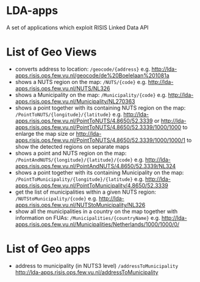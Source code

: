 # LDA-apps
A set of applications which exploit RISIS Linked Data API

# List of Geo Views
- converts address to location: `/geocode/{address}` e.g. http://lda-apps.risis.ops.few.vu.nl/geocode/de%20Boelelaan%201081a
- shows a NUTS region on the map: `/NUTS/{code}` e.g. http://lda-apps.risis.ops.few.vu.nl/NUTS/NL326
- shows a Municipality on the map: `/Municipality/{code}` e.g. http://lda-apps.risis.ops.few.vu.nl/Municipality/NL270363
- shows a point together with its containing NUTS region on the map: `/PointToNUTS/{longitude}/{latitude}` e.g.  http://lda-apps.risis.ops.few.vu.nl/PointToNUTS/4.8650/52.3339 or http://lda-apps.risis.ops.few.vu.nl/PointToNUTS/4.8650/52.3339/1000/1000 to enlarge the map size or http://lda-apps.risis.ops.few.vu.nl/PointToNUTS/4.8650/52.3339/1000/1000/1 to show the detected regions on separate maps
- shows a point and NUTS region on the map: `/PointAndNUTS/{longitude}/{latitude}/{code}` e.g.  http://lda-apps.risis.ops.few.vu.nl/PointAndNUTS/4.8650/52.3339/NL324
- shows a point together with its containing Municipality on the map: `/PointToMunicipality/{longitude}/{latitude}` e.g.  http://lda-apps.risis.ops.few.vu.nl/PointToMunicipality/4.8650/52.3339
- get the list of municipalities within a given NUTS region: `/NUTStoMunicipality/{code}` e.g. http://lda-apps.risis.ops.few.vu.nl/NUTStoMunicipality/NL326
- show all the municipalities in a country on the map together with information on FUAs: `/Municipalities/{countryName}` e.g. http://lda-apps.risis.ops.few.vu.nl/Municipalities/Netherlands/1000/1000/0/
# List of Geo apps
- address to municipality (in NUTS3 level) `/addressToMunicipality` http://lda-apps.risis.ops.few.vu.nl/addressToMunicipality
